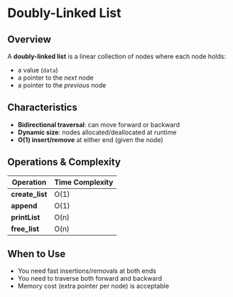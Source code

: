 # Doubly-Linked List

## Overview

A **doubly-linked list** is a linear collection of nodes where each node holds:

- a value (`data`)
- a pointer to the *next* node
- a pointer to the *previous* node

## Characteristics

- **Bidirectional traversal**: can move forward or backward
- **Dynamic size**: nodes allocated/deallocated at runtime
- **O(1) insert/remove** at either end (given the node)

## Operations & Complexity

| Operation       | Time Complexity |
|-----------------|-----------------|
| **create_list** | O(1)            |
| **append**      | O(1)            |
| **printList**   | O(n)            |
| **free_list**   | O(n)            |

## When to Use

- You need fast insertions/removals at both ends
- You need to traverse both forward and backward
- Memory cost (extra pointer per node) is acceptable
